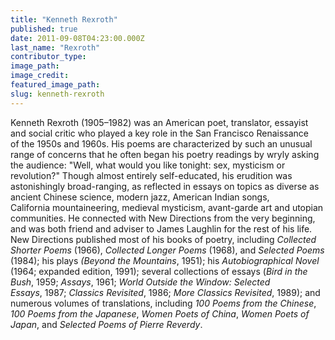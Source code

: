 ```yaml
---
title: "Kenneth Rexroth"
published: true
date: 2011-09-08T04:23:00.000Z
last_name: "Rexroth"
contributor_type:
image_path:
image_credit:
featured_image_path:
slug: kenneth-rexroth
---
```


Kenneth Rexroth (1905–1982) was an American poet, translator, essayist and social critic who played a key role in the San Francisco Renaissance of the 1950s and 1960s. His poems are characterized by such an unusual range of concerns that he often began his poetry readings by wryly asking the audience: "Well, what would you like tonight: sex, mysticism or revolution?" Though almost entirely self-educated, his erudition was astonishingly broad-ranging, as reflected in essays on topics as diverse as ancient Chinese science, modern jazz, American Indian songs, California mountaineering, medieval mysticism, avant-garde art and utopian communities. He connected with New Directions from the very beginning, and was both friend and adviser to James Laughlin for the rest of his life. New Directions published most of his books of poetry, including _Collected Shorter Poems_ (1966), _Collected Longer Poems_ (1968), and _Selected Poems_ (1984); his plays _(Beyond the Mountains_, 1951); his _Autobiographical Novel_ (1964; expanded edition, 1991); several collections of essays (_Bird in the Bush_, 1959; _Assays_, 1961; _World Outside the Window: Selected Essays_, 1987; _Classics Revisited_, 1986; _More Classics Revisited_, 1989); and numerous volumes of translations, including _100 Poems from the Chinese_, _100 Poems from the Japanese_, _Women Poets of China_, _Women Poets of Japan_, and _Selected Poems of Pierre Reverdy_.

